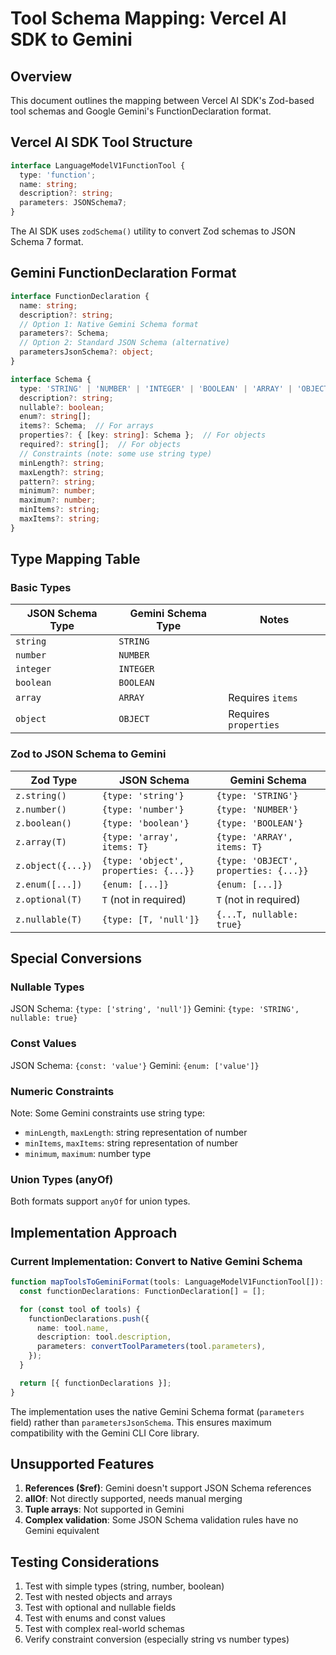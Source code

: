 # Tool Schema Mapping: Vercel AI SDK to Gemini

## Overview

This document outlines the mapping between Vercel AI SDK's Zod-based tool schemas and Google Gemini's FunctionDeclaration format.

## Vercel AI SDK Tool Structure

```typescript
interface LanguageModelV1FunctionTool {
  type: 'function';
  name: string;
  description?: string;
  parameters: JSONSchema7;
}
```

The AI SDK uses `zodSchema()` utility to convert Zod schemas to JSON Schema 7 format.

## Gemini FunctionDeclaration Format

```typescript
interface FunctionDeclaration {
  name: string;
  description?: string;
  // Option 1: Native Gemini Schema format
  parameters?: Schema;
  // Option 2: Standard JSON Schema (alternative)
  parametersJsonSchema?: object;
}

interface Schema {
  type: 'STRING' | 'NUMBER' | 'INTEGER' | 'BOOLEAN' | 'ARRAY' | 'OBJECT';
  description?: string;
  nullable?: boolean;
  enum?: string[];
  items?: Schema;  // For arrays
  properties?: { [key: string]: Schema };  // For objects
  required?: string[];  // For objects
  // Constraints (note: some use string type)
  minLength?: string;
  maxLength?: string;
  pattern?: string;
  minimum?: number;
  maximum?: number;
  minItems?: string;
  maxItems?: string;
}
```

## Type Mapping Table

### Basic Types

| JSON Schema Type | Gemini Schema Type | Notes |
|-----------------|-------------------|-------|
| `string` | `STRING` | |
| `number` | `NUMBER` | |
| `integer` | `INTEGER` | |
| `boolean` | `BOOLEAN` | |
| `array` | `ARRAY` | Requires `items` |
| `object` | `OBJECT` | Requires `properties` |

### Zod to JSON Schema to Gemini

| Zod Type | JSON Schema | Gemini Schema |
|----------|-------------|---------------|
| `z.string()` | `{type: 'string'}` | `{type: 'STRING'}` |
| `z.number()` | `{type: 'number'}` | `{type: 'NUMBER'}` |
| `z.boolean()` | `{type: 'boolean'}` | `{type: 'BOOLEAN'}` |
| `z.array(T)` | `{type: 'array', items: T}` | `{type: 'ARRAY', items: T}` |
| `z.object({...})` | `{type: 'object', properties: {...}}` | `{type: 'OBJECT', properties: {...}}` |
| `z.enum([...])` | `{enum: [...]}` | `{enum: [...]}` |
| `z.optional(T)` | `T` (not in required) | `T` (not in required) |
| `z.nullable(T)` | `{type: [T, 'null']}` | `{...T, nullable: true}` |

## Special Conversions

### Nullable Types
JSON Schema: `{type: ['string', 'null']}`
Gemini: `{type: 'STRING', nullable: true}`

### Const Values
JSON Schema: `{const: 'value'}`
Gemini: `{enum: ['value']}`

### Numeric Constraints
Note: Some Gemini constraints use string type:
- `minLength`, `maxLength`: string representation of number
- `minItems`, `maxItems`: string representation of number
- `minimum`, `maximum`: number type

### Union Types (anyOf)
Both formats support `anyOf` for union types.

## Implementation Approach

### Current Implementation: Convert to Native Gemini Schema
```typescript
function mapToolsToGeminiFormat(tools: LanguageModelV1FunctionTool[]): Tool[] {
  const functionDeclarations: FunctionDeclaration[] = [];

  for (const tool of tools) {
    functionDeclarations.push({
      name: tool.name,
      description: tool.description,
      parameters: convertToolParameters(tool.parameters),
    });
  }

  return [{ functionDeclarations }];
}
```

The implementation uses the native Gemini Schema format (`parameters` field) rather than `parametersJsonSchema`. This ensures maximum compatibility with the Gemini CLI Core library.

## Unsupported Features

1. **References ($ref)**: Gemini doesn't support JSON Schema references
2. **allOf**: Not directly supported, needs manual merging
3. **Tuple arrays**: Not supported in Gemini
4. **Complex validation**: Some JSON Schema validation rules have no Gemini equivalent

## Testing Considerations

1. Test with simple types (string, number, boolean)
2. Test with nested objects and arrays
3. Test with optional and nullable fields
4. Test with enums and const values
5. Test with complex real-world schemas
6. Verify constraint conversion (especially string vs number types)